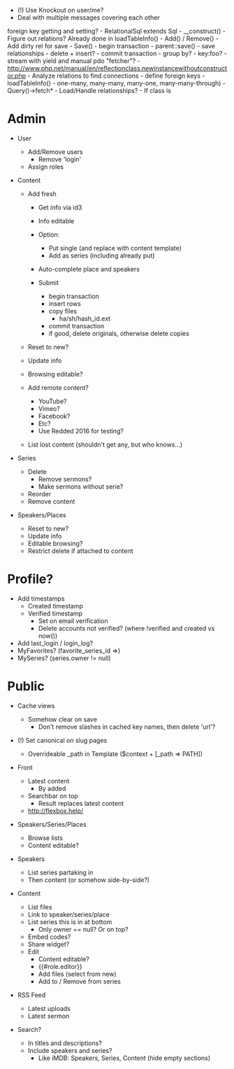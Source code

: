 
- (!) Use Knockout on user/me?
- Deal with multiple messages covering each other

foreign key getting and setting?
	- RelationalSql extends Sql
		- __construct()
			- Figure out relations? Already done in loadTableInfo()
		- Add() / Remove()
			- Add dirty rel for save
		- Save()
			- begin transaction
			- parent::save()
			- save relationships
				- delete + insert?
			- commit transaction
	- group by?
	- key:foo?
	- stream with yield and manual pdo "fetcher"?
	- http://www.php.net/manual/en/reflectionclass.newinstancewithoutconstructor.php
	- Analyze relations to find connections 
		- define foreign keys
		- loadTableInfo()
		- one-many, many-many, many-one, many-many-through)
	- Query()->fetch*
		- Load/Handle relationships?
			- If class is


Admin
===

- User
	- Add/Remove users
		- Remove 'login'
	- Assign roles


- Content
	- Add fresh
		- Get info via id3
		- Info editable
		- Option:
			- Put single (and replace with content template)
			- Add as series (including already put)
		- Auto-complete place and speakers

		- Submit
			- begin transaction
			- insert rows
			- copy files
				- ha/sh/hash_id.ext
			- commit transaction
			- if good, delete originals, otherwise delete copies


	- Reset to new?
	- Update info
	- Browsing editable?

	- Add remote content?
		- YouTube?
		- Vimeo?
		- Facebook?
		- Etc?
		- Use Redded 2016 for testing?
	- List lost content (shouldn't get any, but who knows...)

- Series
	- Delete
		- Remove sermons?
		- Make sermons without serie?
	- Reorder
	- Remove content

- Speakers/Places
	- Reset to new?
	- Update info
	- Editable browsing?
	- Restrict delete if attached to content


Profile?
===

- Add timestamps
	- Created timestamp
	- Verified timestamp
		- Set on email verification
		- Delete accounts not verified? (where !verified and created vs now())
- Add last_login / login_log?
- MyFavorites? (favorite_series_id =>)
- MySeries? (series.owner != null)



Public
===

- Cache views
	- Somehow clear on save
		- Don't remove slashes in cached key names, then delete 'url'?
- (!) Set canonical on slug pages
	- Overrideable _path in Template ($context + [_path => PATH])

- Front
	- Latest content
		- By added
	- Searchbar on top
		- Result replaces latest content
	- http://flexbox.help/

- Speakers/Series/Places
	- Browse lists
	- Content editable?

- Speakers
	- List series partaking in
	- Then content (or somehow side-by-side?)

- Content
	- List files
	- Link to speaker/series/place
	- List series this is in at bottom
		- Only owner == null? Or on top?
	- Embed codes?
	- Share widget?
	- Edit
		- Content editable?
		- {{#role.editor}}
		- Add files (select from new)
		- Add to / Remove from series

- RSS Feed
	- Latest uploads
	- Latest sermon

- Search?
	- In titles and descriptions?
	- Include speakers and series?
		- Like iMDB: Speakers, Series, Content (hide empty sections)

